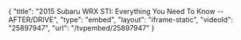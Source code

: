 {
    "title": "2015 Subaru WRX STI: Everything You Need To Know -- AFTER\/DRIVE",
    "type": "embed",
    "layout": "iframe-static",
    "videoId": "25897947",
    "url": "\/tvpembed\/25897947"
}